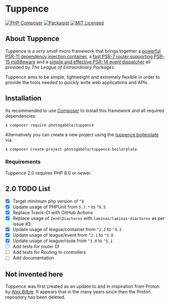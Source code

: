 # Tuppence

[![PHP Composer](https://github.com/photogabble/tuppence/actions/workflows/php.yml/badge.svg)](https://github.com/photogabble/tuppence/actions/workflows/php.yml)
[![Packagist](https://img.shields.io/packagist/v/photogabble/tuppence.svg)](https://packagist.org/packages/photogabble/tuppence)
[![MIT Licensed](https://img.shields.io/github/license/photogabble/tuppence.svg)](LICENSE)

## About Tuppence

Tuppence is a _very small_ micro framework that brings together a [powerful PSR-11 dependency injection container](http://container.thephpleague.com/), a [fast PSR-7 router supporting PSR-15 middleware](http://route.thephpleague.com/) and a [simple and effective PSR-14 event dispatcher](http://event.thephpleague.com/3.0/) all provided by _The League of Extraordinary Packages_.

Tuppence aims to be simple, lightweight and extremely flexible in order to provide the tools needed to _quickly_ write web applications and APIs.

## Installation

Its recommended to use [Composer](https://getcomposer.org/) to install this framework and all required dependencies:
```
$ composer require photogabble/tuppence
```

Alternatively you can create a new project using the [tuppence boilerplate](https://github.com/photogabble/tuppence-boilerplate) via:

```
$ composer create-project photogabble/tuppence-boilerplate
```

### Requirements
Tuppence 2.0 requires PHP 8.0 or newer.

## 2.0 TODO List
- [x] Target minimum php version of `^8`
- [x] Update usage of PHPUnit from `5.7.*` to `^8.5`
- [x] Replace Travis-CI with GitHub Actions
- [x] Replace usage of `Zend\Diactoros` with `laminas/laminas-diactoros` as per issue #3
- [x] Update usage of league/container from `^2.2` to `^4.2`
- [x] Update usage of league/event from `^2.1` to `^3.0`
- [x] Update usage of league/route from `^3.0` to `^5.1`
- [ ] Add tests for router DI
- [ ] Add tests for Routing to controllers
- [ ] Add documentation

## Not invented here

Tuppence was first created as an update to and in inspiration from Proton by [Alex Bilbie](https://github.com/alexbilbie). It appears that in the many years since then the Proton repository has been deleted.
